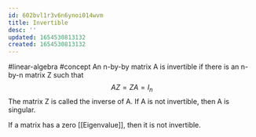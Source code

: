 ```yaml
---
id: 602bvl1r3v6n6ynoi014wvm
title: Invertible
desc: ''
updated: 1654530813132
created: 1654530813132
---
```

#linear-algebra #concept
An n-by-by matrix A is invertible if there is an n-by-n matrix Z such that
$$AZ = ZA = I_n$$
The matrix Z is called the inverse of A. If A is not invertible, then A is singular.

If a matrix has a zero [[Eigenvalue]], then it is not invertible.
